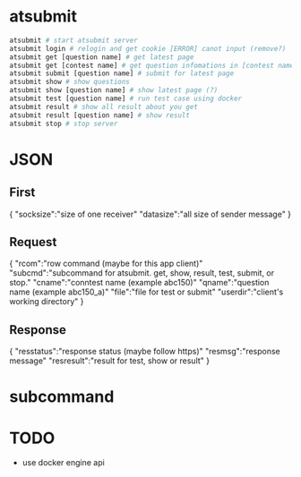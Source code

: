 # atsubmit

```bash
atsubmit # start atsubmit server
atsubmit login # relogin and get cookie [ERROR] canot input (remove?)
atsubmit get [question name] # get latest page
atsubmit get [contest name] # get question infomations in [contest name]
atsubmit submit [question name] # submit for latest page
atsubmit show # show questions
atsubmit show [question name] # show latest page (?)
atsubmit test [question name] # run test case using docker
atsubmit result # show all result about you get
atsubmit result [question name] # show result
atsubmit stop # stop server
```
# JSON

## First 
{
	"socksize":"size of one receiver"
	"datasize":"all size of sender message"
}

## Request

{
	"rcom":"row command (maybe for this app client)"
	"subcmd":"subcommand for atsubmit. get, show, result, test, submit, or stop."
	"cname":"conntest name (example abc150)"
	"qname":"question name (example abc150_a)"
	"file":"file for test or submit"
	"userdir":"client's working directory"
}

## Response

{
	"resstatus":"response status (maybe follow https)"
	"resmsg":"response message"
	"resresult":"result for test, show or result"
}

# subcommand

# TODO

 - use docker engine api
